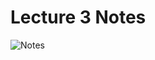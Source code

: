 # Lecture 3 Notes 

![Notes](https://github.com/lavishsheth/Java-DSA-Code-Camp/assets/98145879/e6199950-178a-4ea6-a55c-cbbf8c6829a1)
